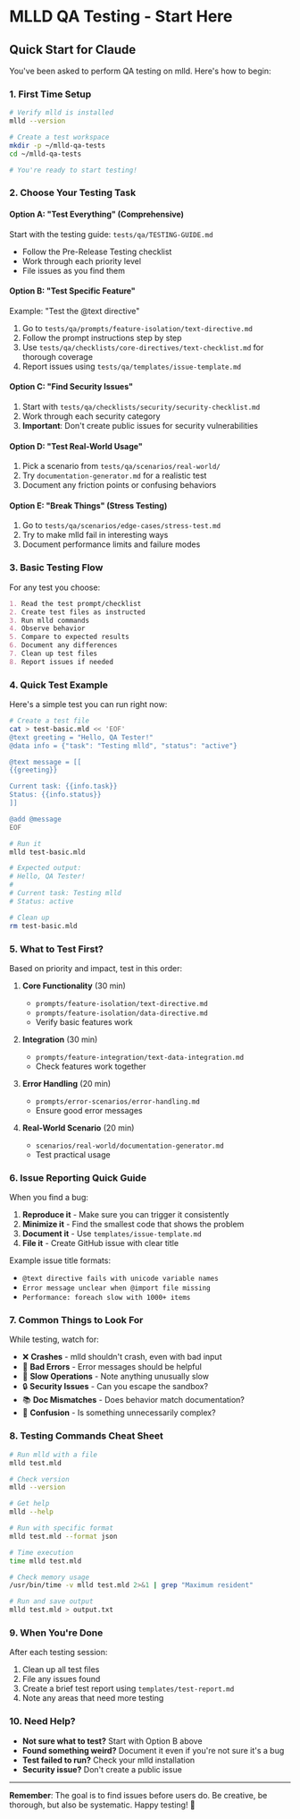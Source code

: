 # MLLD QA Testing - Start Here

## Quick Start for Claude

You've been asked to perform QA testing on mlld. Here's how to begin:

### 1. First Time Setup
```bash
# Verify mlld is installed
mlld --version

# Create a test workspace
mkdir -p ~/mlld-qa-tests
cd ~/mlld-qa-tests

# You're ready to start testing!
```

### 2. Choose Your Testing Task

#### Option A: "Test Everything" (Comprehensive)
Start with the testing guide: `tests/qa/TESTING-GUIDE.md`
- Follow the Pre-Release Testing checklist
- Work through each priority level
- File issues as you find them

#### Option B: "Test Specific Feature" 
Example: "Test the @text directive"
1. Go to `tests/qa/prompts/feature-isolation/text-directive.md`
2. Follow the prompt instructions step by step
3. Use `tests/qa/checklists/core-directives/text-checklist.md` for thorough coverage
4. Report issues using `tests/qa/templates/issue-template.md`

#### Option C: "Find Security Issues"
1. Start with `tests/qa/checklists/security/security-checklist.md`
2. Work through each security category
3. **Important**: Don't create public issues for security vulnerabilities

#### Option D: "Test Real-World Usage"
1. Pick a scenario from `tests/qa/scenarios/real-world/`
2. Try `documentation-generator.md` for a realistic test
3. Document any friction points or confusing behaviors

#### Option E: "Break Things" (Stress Testing)
1. Go to `tests/qa/scenarios/edge-cases/stress-test.md`
2. Try to make mlld fail in interesting ways
3. Document performance limits and failure modes

### 3. Basic Testing Flow

For any test you choose:

```markdown
1. Read the test prompt/checklist
2. Create test files as instructed
3. Run mlld commands
4. Observe behavior
5. Compare to expected results
6. Document any differences
7. Clean up test files
8. Report issues if needed
```

### 4. Quick Test Example

Here's a simple test you can run right now:

```bash
# Create a test file
cat > test-basic.mld << 'EOF'
@text greeting = "Hello, QA Tester!"
@data info = {"task": "Testing mlld", "status": "active"}

@text message = [[
{{greeting}}

Current task: {{info.task}}
Status: {{info.status}}
]]

@add @message
EOF

# Run it
mlld test-basic.mld

# Expected output:
# Hello, QA Tester!
# 
# Current task: Testing mlld
# Status: active

# Clean up
rm test-basic.mld
```

### 5. What to Test First?

Based on priority and impact, test in this order:

1. **Core Functionality** (30 min)
   - `prompts/feature-isolation/text-directive.md`
   - `prompts/feature-isolation/data-directive.md`
   - Verify basic features work

2. **Integration** (30 min)
   - `prompts/feature-integration/text-data-integration.md`
   - Check features work together

3. **Error Handling** (20 min)
   - `prompts/error-scenarios/error-handling.md`
   - Ensure good error messages

4. **Real-World Scenario** (20 min)
   - `scenarios/real-world/documentation-generator.md`
   - Test practical usage

### 6. Issue Reporting Quick Guide

When you find a bug:

1. **Reproduce it** - Make sure you can trigger it consistently
2. **Minimize it** - Find the smallest code that shows the problem
3. **Document it** - Use `templates/issue-template.md`
4. **File it** - Create GitHub issue with clear title

Example issue title formats:
- `@text directive fails with unicode variable names`
- `Error message unclear when @import file missing`
- `Performance: foreach slow with 1000+ items`

### 7. Common Things to Look For

While testing, watch for:
- ❌ **Crashes** - mlld shouldn't crash, even with bad input
- 📝 **Bad Errors** - Error messages should be helpful
- 🐌 **Slow Operations** - Note anything unusually slow
- 🔒 **Security Issues** - Can you escape the sandbox?
- 📚 **Doc Mismatches** - Does behavior match documentation?
- 🤔 **Confusion** - Is something unnecessarily complex?

### 8. Testing Commands Cheat Sheet

```bash
# Run mlld with a file
mlld test.mld

# Check version
mlld --version

# Get help
mlld --help

# Run with specific format
mlld test.mld --format json

# Time execution
time mlld test.mld

# Check memory usage
/usr/bin/time -v mlld test.mld 2>&1 | grep "Maximum resident"

# Run and save output
mlld test.mld > output.txt
```

### 9. When You're Done

After each testing session:
1. Clean up all test files
2. File any issues found
3. Create a brief test report using `templates/test-report.md`
4. Note any areas that need more testing

### 10. Need Help?

- **Not sure what to test?** Start with Option B above
- **Found something weird?** Document it even if you're not sure it's a bug
- **Test failed to run?** Check your mlld installation
- **Security issue?** Don't create a public issue

---

**Remember**: The goal is to find issues before users do. Be creative, be thorough, but also be systematic. Happy testing! 🧪